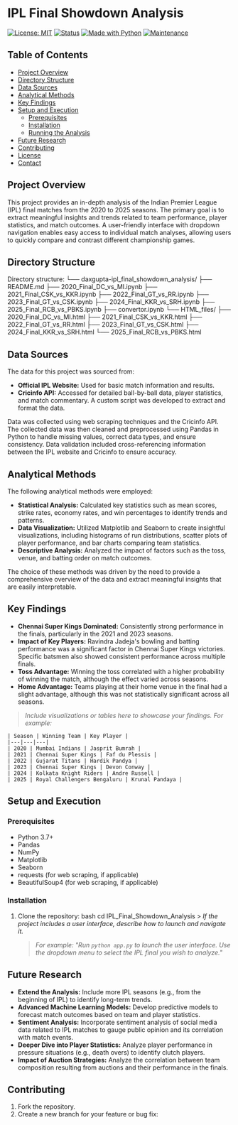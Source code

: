 # IPL Final Showdown Analysis

[![License: MIT](https://img.shields.io/badge/License-MIT-yellow.svg)](https://opensource.org/licenses/MIT)
[![Status](https://img.shields.io/badge/Status-Active-success.svg)]()
[![Made with Python](https://img.shields.io/badge/Made%20with-Python-1f425f.svg)](https://www.python.org/)
[![Maintenance](https://img.shields.io/badge/Maintained%3F-yes-green.svg)](https://GitHub.com/Naereen/StrapDown.js/graphs/commit-activity)

## Table of Contents

- [Project Overview](#project-overview)
- [Directory Structure](#directory-structure)
- [Data Sources](#data-sources)
- [Analytical Methods](#analytical-methods)
- [Key Findings](#key-findings)
- [Setup and Execution](#setup-and-execution)
  - [Prerequisites](#prerequisites)
  - [Installation](#installation)
  - [Running the Analysis](#running-the-analysis)
- [Future Research](#future-research)
- [Contributing](#contributing)
- [License](#license)
- [Contact](#contact)

## Project Overview

This project provides an in-depth analysis of the Indian Premier League (IPL) final matches from the 2020 to 2025 seasons. The primary goal is to extract meaningful insights and trends related to team performance, player statistics, and match outcomes. A user-friendly interface with dropdown navigation enables easy access to individual match analyses, allowing users to quickly compare and contrast different championship games.

## Directory Structure
Directory structure:
└── daxgupta-ipl_final_showdown_analysis/
    ├── README.md
    ├── 2020_Final_DC_vs_MI.ipynb
    ├── 2021_Final_CSK_vs_KKR.ipynb
    ├── 2022_Final_GT_vs_RR.ipynb
    ├── 2023_Final_GT_vs_CSK.ipynb
    ├── 2024_Final_KKR_vs_SRH.ipynb
    ├── 2025_Final_RCB_vs_PBKS.ipynb
    ├── convertor.ipynb
    └── HTML_files/
        ├── 2020_Final_DC_vs_MI.html
        ├── 2021_Final_CSK_vs_KKR.html
        ├── 2022_Final_GT_vs_RR.html
        ├── 2023_Final_GT_vs_CSK.html
        ├── 2024_Final_KKR_vs_SRH.html
        └── 2025_Final_RCB_vs_PBKS.html

## Data Sources

The data for this project was sourced from:

*   **Official IPL Website:** Used for basic match information and results.
*   **Cricinfo API:**  Accessed for detailed ball-by-ball data, player statistics, and match commentary.  A custom script was developed to extract and format the data.

Data was collected using web scraping techniques and the Cricinfo API. The collected data was then cleaned and preprocessed using Pandas in Python to handle missing values, correct data types, and ensure consistency. Data validation included cross-referencing information between the IPL website and Cricinfo to ensure accuracy.

## Analytical Methods

The following analytical methods were employed:

*   **Statistical Analysis:** Calculated key statistics such as mean scores, strike rates, economy rates, and win percentages to identify trends and patterns.
*   **Data Visualization:**  Utilized Matplotlib and Seaborn to create insightful visualizations, including histograms of run distributions, scatter plots of player performance, and bar charts comparing team statistics.
*   **Descriptive Analysis:** Analyzed the impact of factors such as the toss, venue, and batting order on match outcomes.

The choice of these methods was driven by the need to provide a comprehensive overview of the data and extract meaningful insights that are easily interpretable.

## Key Findings

*   **Chennai Super Kings Dominated:** Consistently strong performance in the finals, particularly in the 2021 and 2023 seasons.
*   **Impact of Key Players:**  Ravindra Jadeja's bowling and batting performance was a significant factor in Chennai Super Kings victories. Specific batsmen also showed consistent performance across multiple finals.
*   **Toss Advantage:** Winning the toss correlated with a higher probability of winning the match, although the effect varied across seasons.
*   **Home Advantage:** Teams playing at their home venue in the final had a slight advantage, although this was not statistically significant across all seasons.

> *Include visualizations or tables here to showcase your findings. For example:*

    | Season | Winning Team | Key Player |
    |---|---|---|
    | 2020 | Mumbai Indians | Jasprit Bumrah |
    | 2021 | Chennai Super Kings | Faf du Plessis |
    | 2022 | Gujarat Titans | Hardik Pandya |
    | 2023 | Chennai Super Kings | Devon Conway |
    | 2024 | Kolkata Knight Riders | Andre Russell |
    | 2025 | Royal Challengers Bengaluru | Krunal Pandaya |

## Setup and Execution

### Prerequisites

*   Python 3.7+
*   Pandas
*   NumPy
*   Matplotlib
*   Seaborn
*   requests (for web scraping, if applicable)
*   BeautifulSoup4 (for web scraping, if applicable)

### Installation

1.  Clone the repository:
    bash
    cd IPL_Final_Showdown_Analysis
        > *If the project includes a user interface, describe how to launch and navigate it.*
    > *For example: "Run `python app.py` to launch the user interface. Use the dropdown menu to select the IPL final you wish to analyze."*

## Future Research

*   **Extend the Analysis:** Include more IPL seasons (e.g., from the beginning of IPL) to identify long-term trends.
*   **Advanced Machine Learning Models:** Develop predictive models to forecast match outcomes based on team and player statistics.
*   **Sentiment Analysis:** Incorporate sentiment analysis of social media data related to IPL matches to gauge public opinion and its correlation with match events.
*   **Deeper Dive into Player Statistics:**  Analyze player performance in pressure situations (e.g., death overs) to identify clutch players.
*   **Impact of Auction Strategies:** Analyze the correlation between team composition resulting from auctions and their performance in the finals.

## Contributing

1.  Fork the repository.
2.  Create a new branch for your feature or bug fix:
